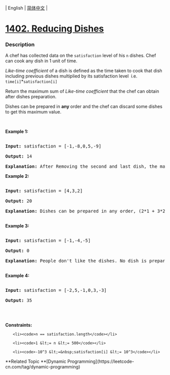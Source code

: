 | English | [简体中文](README.md) |

# [1402. Reducing Dishes](https://leetcode-cn.com/problems/reducing-dishes)
 ### Description
<p>A chef&nbsp;has collected data on the <code>satisfaction</code> level of his&nbsp;<code>n</code> dishes.&nbsp;Chef can cook any dish in 1 unit of time.</p>

<p><em>Like-time coefficient</em>&nbsp;of a dish is defined as&nbsp;the time taken to cook that dish including previous dishes multiplied by its satisfaction level &nbsp;i.e.&nbsp; <code>time[i]</code>*<code>satisfaction[i]</code></p>

<p>Return&nbsp;the maximum sum of&nbsp;<em>Like-time coefficient </em>that the chef can obtain after dishes preparation.</p>

<p>Dishes can be prepared in <strong>any </strong>order and the chef can discard some dishes to get this maximum value.</p>

<p>&nbsp;</p>
<p><strong>Example 1:</strong></p>

<pre>
<strong>Input:</strong> satisfaction = [-1,-8,0,5,-9]
<strong>Output:</strong> 14
<strong>Explanation: </strong>After Removing the second and last dish, the maximum total <em>Like-time coefficient</em> will be equal to (-1*1 + 0*2 + 5*3 = 14). Each dish is prepared in one unit of time.</pre>

<p><strong>Example 2:</strong></p>

<pre>
<strong>Input:</strong> satisfaction = [4,3,2]
<strong>Output:</strong> 20
<strong>Explanation:</strong> Dishes can be prepared in any order, (2*1 + 3*2 + 4*3 = 20)
</pre>

<p><strong>Example 3:</strong></p>

<pre>
<strong>Input:</strong> satisfaction = [-1,-4,-5]
<strong>Output:</strong> 0
<strong>Explanation:</strong> People don&#39;t like the dishes. No dish is prepared.
</pre>

<p><strong>Example 4:</strong></p>

<pre>
<strong>Input:</strong> satisfaction = [-2,5,-1,0,3,-3]
<strong>Output:</strong> 35
</pre>

<p>&nbsp;</p>
<p><strong>Constraints:</strong></p>

<ul>
	<li><code>n == satisfaction.length</code></li>
	<li><code>1 &lt;= n &lt;= 500</code></li>
	<li><code>-10^3 &lt;=&nbsp;satisfaction[i] &lt;= 10^3</code></li>
</ul>
**Related Topic	**[Dynamic Programming](https://leetcode-cn.com/tag/dynamic-programming) 